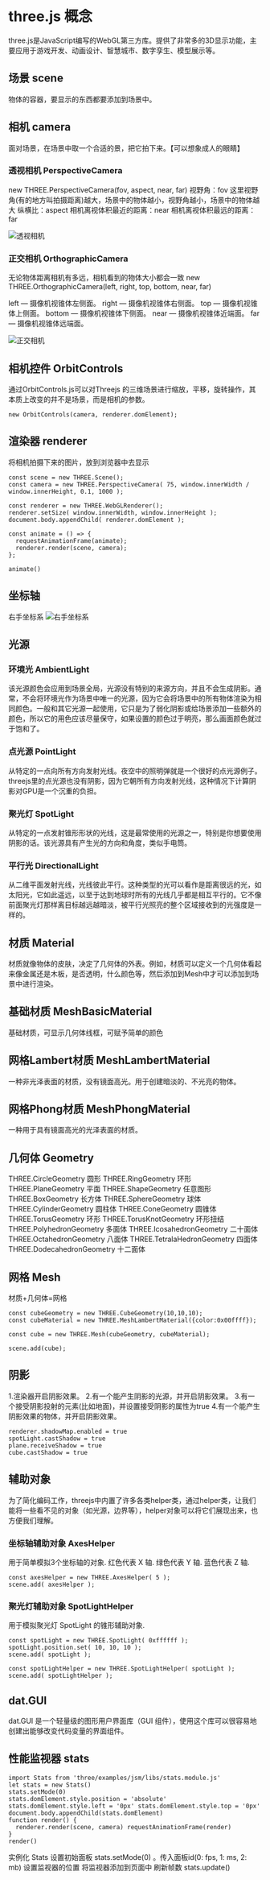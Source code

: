 # three.js 概念
three.js是JavaScript编写的WebGL第三方库。提供了非常多的3D显示功能，主要应用于游戏开发、动画设计、智慧城市、数字孪生、模型展示等。

## 场景 scene
物体的容器，要显示的东西都要添加到场景中。

## 相机 camera
面对场景，在场景中取一个合适的景，把它拍下来。【可以想象成人的眼睛】

### 透视相机 PerspectiveCamera
new THREE.PerspectiveCamera(fov, aspect, near, far)
视野角：fov 这里视野角(有的地方叫拍摄距离)越大，场景中的物体越小，视野角越小，场景中的物体越大
纵横比：aspect
相机离视体积最近的距离：near
相机离视体积最远的距离：far

![透视相机](./images/PerspectiveCamera.jpg)

### 正交相机 OrthographicCamera
无论物体距离相机有多远，相机看到的物体大小都会一致
new THREE.OrthographicCamera(left, right, top, bottom, near, far)

left — 摄像机视锥体左侧面。
right — 摄像机视锥体右侧面。
top — 摄像机视锥体上侧面。
bottom — 摄像机视锥体下侧面。
near — 摄像机视锥体近端面。
far — 摄像机视锥体远端面。

![正交相机](./images/OrthographicCamera.jpg)

## 相机控件 OrbitControls
通过OrbitControls.js可以对Threejs 的三维场景进行缩放，平移，旋转操作，其本质上改变的幷不是场景，而是相机的参数。
```
new OrbitControls(camera, renderer.domElement);
```

## 渲染器 renderer
将相机拍摄下来的图片，放到浏览器中去显示

```
const scene = new THREE.Scene();
const camera = new THREE.PerspectiveCamera( 75, window.innerWidth / window.innerHeight, 0.1, 1000 );

const renderer = new THREE.WebGLRenderer();
renderer.setSize( window.innerWidth, window.innerHeight );
document.body.appendChild( renderer.domElement );

const animate = () => {
  requestAnimationFrame(animate);
  renderer.render(scene, camera);
};

animate()
```

## 坐标轴
右手坐标系
![右手坐标系](images/Coordinate%20System.png)


## 光源

### 环境光 AmbientLight
该光源颜色会应用到场景全局，光源没有特别的来源方向，并且不会生成阴影。通常，不会将环境光作为场景中唯一的光源，因为它会将场景中的所有物体渲染为相同颜色。一般和其它光源一起使用，它只是为了弱化阴影或给场景添加一些额外的颜色，所以它的用色应该尽量保守，如果设置的颜色过于明亮，那么画面颜色就过于饱和了。
### 点光源 PointLight
从特定的一点向所有方向发射光线。夜空中的照明弹就是一个很好的点光源例子。
threejs里的点光源也没有阴影，因为它朝所有方向发射光线，这种情况下计算阴影对GPU是一个沉重的负担。
### 聚光灯 SpotLight
从特定的一点发射锥形形状的光线，这是最常使用的光源之一，特别是你想要使用阴影的话。该光源具有产生光的方向和角度，类似手电筒。
### 平行光 DirectionalLight
从二维平面发射光线，光线彼此平行。这种类型的光可以看作是距离很远的光，如太阳光，它如此遥远，以至于达到地球时所有的光线几乎都是相互平行的。它不像前面聚光灯那样离目标越远越暗淡，被平行光照亮的整个区域接收到的光强度是一样的。

## 材质 Material
材质就像物体的皮肤，决定了几何体的外表。例如，材质可以定义一个几何体看起来像金属还是木板，是否透明，什么颜色等，然后添加到Mesh中才可以添加到场景中进行渲染。
## 基础材质 MeshBasicMaterial
基础材质，可显示几何体线框，可赋予简单的颜色

## 网格Lambert材质 MeshLambertMaterial
一种非光泽表面的材质，没有镜面高光。用于创建暗淡的、不光亮的物体。

## 网格Phong材质 MeshPhongMaterial
一种用于具有镜面高光的光泽表面的材质。

## 几何体 Geometry
THREE.CircleGeometry 圆形
THREE.RingGeometry 环形
THREE.PlaneGeometry 平面
THREE.ShapeGeometry 任意图形
THREE.BoxGeometry 长方体
THREE.SphereGeometry 球体
THREE.CylinderGeometry 圆柱体
THREE.ConeGeometry 圆锥体
THREE.TorusGeometry 环形
THREE.TorusKnotGeometry 环形扭结
THREE.PolyhedronGeometry 多面体
THREE.IcosahedronGeometry 二十面体
THREE.OctahedronGeometry 八面体
THREE.TetralaHedronGeometry 四面体
THREE.DodecahedronGeometry 十二面体


## 网格 Mesh
材质+几何体=网格
```
const cubeGeometry = new THREE.CubeGeometry(10,10,10);
const cubeMaterial = new THREE.MeshLambertMaterial({color:0x00ffff});

const cube = new THREE.Mesh(cubeGeometry, cubeMaterial);

scene.add(cube);
```

## 阴影
1.渲染器开启阴影效果。
2.有一个能产生阴影的光源，并开启阴影效果。
3.有一个接受阴影投射的元素(比如地面)，并设置接受阴影的属性为true
4.有一个能产生阴影效果的物体，并开启阴影效果。

```
renderer.shadowMap.enabled = true
spotLight.castShadow = true
plane.receiveShadow = true
cube.castShadow = true
```

## 辅助对象
为了简化编码工作，threejs中内置了许多各类helper类，通过helper类，让我们能将一些看不见的对象（如光源，边界等），helper对象可以将它们展现出来，也方便我们理解。

### 坐标轴辅助对象 AxesHelper
用于简单模拟3个坐标轴的对象.
红色代表 X 轴. 绿色代表 Y 轴. 蓝色代表 Z 轴.
```
const axesHelper = new THREE.AxesHelper( 5 );
scene.add( axesHelper );
```

### 聚光灯辅助对象 SpotLightHelper
用于模拟聚光灯 SpotLight 的锥形辅助对象.
```
const spotLight = new THREE.SpotLight( 0xffffff );
spotLight.position.set( 10, 10, 10 );
scene.add( spotLight );

const spotLightHelper = new THREE.SpotLightHelper( spotLight );
scene.add( spotLightHelper );
```

## dat.GUI
dat.GUI 是一个轻量级的图形用户界面库（GUI 组件），使用这个库可以很容易地创建出能够改变代码变量的界面组件。

## 性能监视器 stats
```
import Stats from 'three/examples/jsm/libs/stats.module.js'
let stats = new Stats()
stats.setMode(0)
stats.domElement.style.position = 'absolute' stats.domElement.style.left = '0px' stats.domElement.style.top = '0px'
document.body.appendChild(stats.domElement)
function render() {
  renderer.render(scene, camera) requestAnimationFrame(render) 
}
render()
```

实例化 Stats
设置初始面板 stats.setMode(0) 。传入面板id(0: fps, 1: ms, 2: mb)
设置监视器的位置
将监视器添加到页面中
刷新帧数 stats.update()

